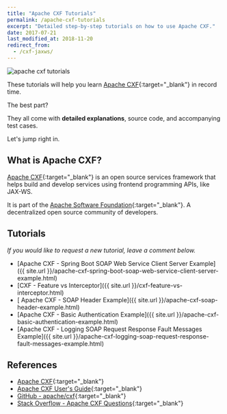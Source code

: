```yaml
---
title: "Apache CXF Tutorials"
permalink: /apache-cxf-tutorials
excerpt: "Detailed step-by-step tutorials on how to use Apache CXF."
date: 2017-07-21
last_modified_at: 2018-11-20
redirect_from:
  - /cxf-jaxws/
---
```


<img src="{{ site.url }}/assets/images/apache-cxf/apache-cxf-tutorials.png" alt="apache cxf tutorials" class="align-right title-image">

These tutorials will help you learn [Apache CXF](https://en.wikipedia.org/wiki/Apache_CXF){:target="_blank"} in record time.

The best part?

They all come with **detailed explanations**, source code, and accompanying test cases.

Let's jump right in.

## What is Apache CXF?

[Apache CXF](http://cxf.apache.org/){:target="_blank"} is an open source services framework that helps build and develop services using frontend programming APIs, like JAX-WS.

It is part of the [Apache Software Foundation](https://www.apache.org/){:target="_blank"}. A decentralized open source community of developers.

## Tutorials

_If you would like to request a new tutorial, leave a comment below._

* [Apache CXF - Spring Boot SOAP Web Service Client Server Example]({{ site.url }}/apache-cxf-spring-boot-soap-web-service-client-server-example.html)
* [CXF - Feature vs Interceptor]({{ site.url }}/cxf-feature-vs-interceptor.html)
* [ Apache CXF - SOAP Header Example]({{ site.url }}/apache-cxf-soap-header-example.html)
* [Apache CXF - Basic Authentication Example]({{ site.url }}/apache-cxf-basic-authentication-example.html)
* [Apache CXF - Logging SOAP Request Response Fault Messages Example]({{ site.url }}/apache-cxf-logging-soap-request-response-fault-messages-example.html)

## References

* [Apache CXF](http://cxf.apache.org/){:target="_blank"}
* [Apache CXF User's Guide](http://cxf.apache.org/docs/index.html){:target="_blank"}
* [GitHub - apache/cxf](https://github.com/apache/cxf){:target="_blank"}
* [Stack Overflow - Apache CXF Questions](https://stackoverflow.com/questions/tagged/cxf){:target="_blank"}
